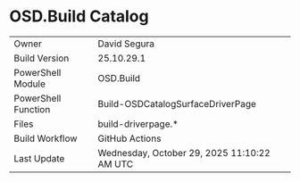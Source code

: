 ﻿# OSD.Build Catalog

| | |
|-|-|
| Owner | David Segura |
| Build Version | 25.10.29.1 |
| PowerShell Module | OSD.Build |
| PowerShell Function | Build-OSDCatalogSurfaceDriverPage |
| Files | build-driverpage.* |
| Build Workflow | GitHub Actions |
| Last Update | Wednesday, October 29, 2025 11:10:22 AM UTC |
